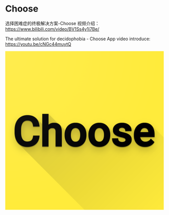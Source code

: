 # Choose
选择困难症的终极解决方案-Choose
视频介绍：https://www.bilibili.com/video/BV1Ss4y1i7Be/

The ultimate solution for decidophobia - Choose App
video introduce: https://youtu.be/cNGc44muytQ

![image](app/src/main/res/mipmap-xxxhdpi/choose.png)